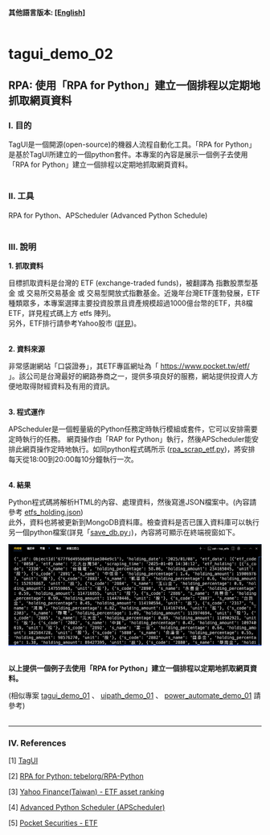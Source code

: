 #### __其他語言版本:__ [[English]](README.md)<br><br>

# **tagui_demo_02**

## **RPA: 使用「RPA for Python」建立一個排程以定期地抓取網頁資料**

### **Ⅰ. 目的** 
TagUI是一個開源(open-source)的機器人流程自動化工具。「RPA for Python」是基於TagUI所建立的一個python套件。本專案的內容是展示一個例子去使用「RPA for Python」建立一個排程以定期地抓取網頁資料。<br><br>

### **Ⅱ. 工具**
RPA for Python、APScheduler (Advanced Python Schedule)<br><br>

### **Ⅲ. 說明**

__1. 抓取資料__ <br>

目標抓取資料是台灣的 ETF (exchange-traded funds)，被翻譯為 指數股票型基金 或 交易所交易基金 或 交易型開放式指數基金。近幾年台灣ETF蓬勃發展，ETF種類眾多，本專案選擇主要投資股票且資產規模超過1000億台幣的ETF，共8檔ETF，詳見程式碼上方 etfs 陣列。<br>
另外，ETF排行請參考Yahoo股市 ([詳見](<https://tw.stock.yahoo.com/tw-etf/total-assets>))。<br>
<br> 

__2. 資料來源__ <br>

非常感謝網站「口袋證券」，其ETF專區網址為「 https://www.pocket.tw/etf/ 」。該公司是台灣最好的網路券商之一，提供多項良好的服務，網站提供投資人方便地取得財經資料及有用的資訊。<br>
<br>

__3. 程式運作__ <br>

APScheduler是一個輕量級的Python任務定時執行模組或套件，它可以安排需要定時執行的任務。
網頁操作由「RAP for Python」執行，然後APScheduler能安排此網頁操作定時地執行。如同python程式碼所示 ([rpa_scrap_etf.py](./rpa_scrap_etf.py))，將安排每天從18:00到20:00每10分鐘執行一次。<br>
<br> 

__4. 結果__ <br>

Python程式碼將解析HTML的內容、處理資料，然後寫進JSON檔案中。(內容請參考 [etfs_holding.json](./outputs/etfs_holding.json))<br>
此外，資料也將被更新到MongoDB資料庫。檢查資料是否已匯入資料庫可以執行另一個python檔案(詳見「[save_db.py](./save_db.py)」)，內容將可顯示在終端視窗如下。<br>

![avatar](./README_png/terminal_result.png)
<br><br>

__以上提供一個例子去使用「RPA for Python」建立一個排程以定期地抓取網頁資料。__ <br>

(相似專案 [tagui_demo_01](<https://github.com/qinglian1105/tagui_demo_01>) 、 [uipath_demo_01](<https://github.com/qinglian1105/uipath_demo_01>) 、 [power_automate_demo_01](<https://github.com/qinglian1105/power_automate_demo_01>) 請參考)
<br><br>

---

### **Ⅳ. References**

[1] [TagUI](<https://tagui.readthedocs.io/en/latest/index.html>)

[2] [RPA for Python: tebelorg/RPA-Python](<https://github.com/tebelorg/RPA-Python>)

[3] [Yahoo Finance(Taiwan) - ETF asset ranking](<https://tw.stock.yahoo.com/tw-etf/total-assets>)

[4] [Advanced Python Scheduler (APScheduler)](<https://apscheduler.readthedocs.io/en/3.x/>)

[5] [Pocket Securities - ETF](<https://www.pocket.tw/etf/>)
